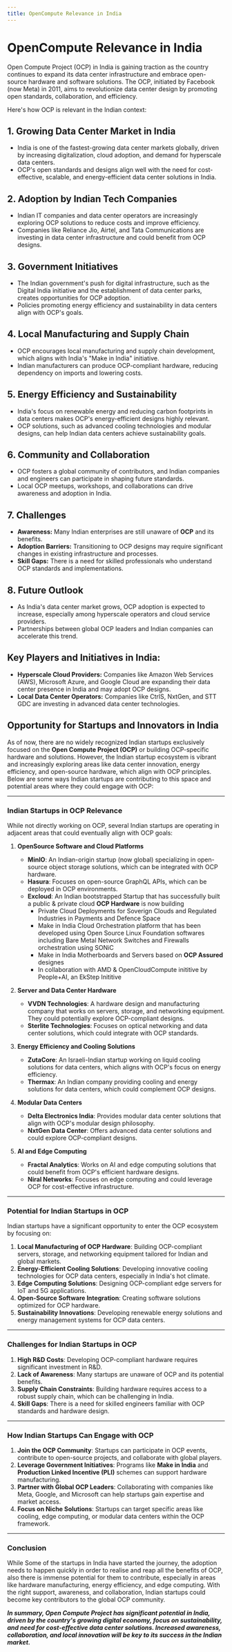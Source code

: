 ```yaml
---
title: OpenCompute Relevance in India
---
```


# OpenCompute Relevance in India

Open Compute Project (OCP) in India is gaining traction as the country continues to expand its data center infrastructure and embrace open-source hardware and software solutions. 
The OCP, initiated by Facebook (now Meta) in 2011, aims to revolutionize data center design by promoting open standards, collaboration, and efficiency. 

Here's how OCP is relevant in the Indian context:

## 1. **Growing Data Center Market in India**
   - India is one of the fastest-growing data center markets globally, driven by increasing digitalization, cloud adoption, and demand for hyperscale data centers.
   - OCP's open standards and designs align well with the need for cost-effective, scalable, and energy-efficient data center solutions in India.

## 2. **Adoption by Indian Tech Companies**
   - Indian IT companies and data center operators are increasingly exploring OCP solutions to reduce costs and improve efficiency.
   - Companies like Reliance Jio, Airtel, and Tata Communications are investing in data center infrastructure and could benefit from OCP designs.

## 3. **Government Initiatives**
   - The Indian government's push for digital infrastructure, such as the Digital India initiative and the establishment of data center parks, creates opportunities for OCP adoption.
   - Policies promoting energy efficiency and sustainability in data centers align with OCP's goals.

## 4. **Local Manufacturing and Supply Chain**
   - OCP encourages local manufacturing and supply chain development, which aligns with India's "Make in India" initiative.
   - Indian manufacturers can produce OCP-compliant hardware, reducing dependency on imports and lowering costs.

## 5. **Energy Efficiency and Sustainability**
   - India's focus on renewable energy and reducing carbon footprints in data centers makes OCP's energy-efficient designs highly relevant.
   - OCP solutions, such as advanced cooling technologies and modular designs, can help Indian data centers achieve sustainability goals.

## 6. **Community and Collaboration**
   - OCP fosters a global community of contributors, and Indian companies and engineers can participate in shaping future standards.
   - Local OCP meetups, workshops, and collaborations can drive awareness and adoption in India.

## 7. **Challenges**
   - **Awareness:** Many Indian enterprises are still unaware of **OCP** and its benefits.
   - **Adoption Barriers:** Transitioning to OCP designs may require significant changes in existing infrastructure and processes.
   - **Skill Gaps:** There is a need for skilled professionals who understand OCP standards and implementations.

## 8. **Future Outlook**
   - As India's data center market grows, OCP adoption is expected to increase, especially among hyperscale operators and cloud service providers.
   - Partnerships between global OCP leaders and Indian companies can accelerate this trend.

## Key Players and Initiatives in India:
   - **Hyperscale Cloud Providers:** Companies like Amazon Web Services (AWS), Microsoft Azure, and Google Cloud are expanding their data center presence in India and may adopt OCP designs.
   - **Local Data Center Operators:** Companies like CtrlS, NxtGen, and STT GDC are investing in advanced data center technologies.

## Opportunity for Startups and Innovators in India
As of now, there are no widely recognized Indian startups exclusively focused on the **Open Compute Project (OCP)** or building OCP-specific hardware and solutions. However, the Indian startup ecosystem is vibrant and increasingly exploring areas like data center innovation, energy efficiency, and open-source hardware, which align with OCP principles. Below are some ways Indian startups are contributing to this space and potential areas where they could engage with OCP:

---

### **Indian Startups in OCP Relevance**
While not directly working on OCP, several Indian startups are operating in adjacent areas that could eventually align with OCP goals:

1. **OpenSource Software and Cloud Platforms**
   - **MinIO**: An Indian-origin startup (now global) specializing in open-source object storage solutions, which can be integrated with OCP hardware.
   - **Hasura**: Focuses on open-source GraphQL APIs, which can be deployed in OCP environments.
   - **Excloud**: An Indian bootstrapped Startup that has successfully built a public & private cloud **OCP Hardware** is now building
     - Private Cloud Deployments for Soverign Clouds and Regulated Industries in Payments and Defence Space
     - Make in India Cloud Orchestration platform that has been developed using Open Source Linux Foundation softwares including Bare Metal Network Switches and Firewalls orchestration using SONiC
     - Make in India Motherboards and Servers based on **OCP Assured** designes
     - In collaboration with AMD & OpenCloudCompute inititive by People+AI, an EkStep Inititive

3. **Server and Data Center Hardware**
   - **VVDN Technologies**: A hardware design and manufacturing company that works on servers, storage, and networking equipment. They could potentially explore OCP-compliant designs.
   - **Sterlite Technologies**: Focuses on optical networking and data center solutions, which could integrate with OCP standards.

4. **Energy Efficiency and Cooling Solutions**
   - **ZutaCore**: An Israeli-Indian startup working on liquid cooling solutions for data centers, which aligns with OCP's focus on energy efficiency.
   - **Thermax**: An Indian company providing cooling and energy solutions for data centers, which could complement OCP designs.

5. **Modular Data Centers**
   - **Delta Electronics India**: Provides modular data center solutions that align with OCP's modular design philosophy.
   - **NxtGen Data Center**: Offers advanced data center solutions and could explore OCP-compliant designs.

6. **AI and Edge Computing**
   - **Fractal Analytics**: Works on AI and edge computing solutions that could benefit from OCP's efficient hardware designs.
   - **Niral Networks**: Focuses on edge computing and could leverage OCP for cost-effective infrastructure.

---

### **Potential for Indian Startups in OCP**
Indian startups have a significant opportunity to enter the OCP ecosystem by focusing on:
1. **Local Manufacturing of OCP Hardware**: Building OCP-compliant servers, storage, and networking equipment tailored for Indian and global markets.
2. **Energy-Efficient Cooling Solutions**: Developing innovative cooling technologies for OCP data centers, especially in India's hot climate.
3. **Edge Computing Solutions**: Designing OCP-compliant edge servers for IoT and 5G applications.
4. **Open-Source Software Integration**: Creating software solutions optimized for OCP hardware.
5. **Sustainability Innovations**: Developing renewable energy solutions and energy management systems for OCP data centers.

---

### **Challenges for Indian Startups in OCP**
1. **High R&D Costs**: Developing OCP-compliant hardware requires significant investment in R&D.
2. **Lack of Awareness**: Many startups are unaware of OCP and its potential benefits.
3. **Supply Chain Constraints**: Building hardware requires access to a robust supply chain, which can be challenging in India.
4. **Skill Gaps**: There is a need for skilled engineers familiar with OCP standards and hardware design.

---

### **How Indian Startups Can Engage with OCP**
1. **Join the OCP Community**: Startups can participate in OCP events, contribute to open-source projects, and collaborate with global players.
2. **Leverage Government Initiatives**: Programs like **Make in India** and **Production Linked Incentive (PLI)** schemes can support hardware manufacturing.
3. **Partner with Global OCP Leaders**: Collaborating with companies like Meta, Google, and Microsoft can help startups gain expertise and market access.
4. **Focus on Niche Solutions**: Startups can target specific areas like cooling, edge computing, or modular data centers within the OCP framework.

---

### **Conclusion**
While Some of the startups in India have started the journey, the adoption needs to happen quickly in order to realise and reap all the benefits of OCP, 
also there is immense potential for them to contribute, especially in areas like hardware manufacturing, energy efficiency, and edge computing. 
With the right support, awareness, and collaboration, Indian startups could become key contributors to the global OCP community.

**_In summary, Open Compute Project has significant potential in India, driven by the country's growing digital economy, focus on sustainability, and need for cost-effective data center solutions. 
Increased awareness, collaboration, and local innovation will be key to its success in the Indian market._**
